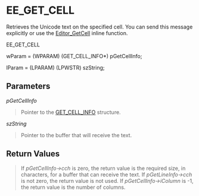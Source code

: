 # EE\_GET\_CELL

Retrieves the Unicode text on the specified cell. You can send this message
explicitly or use the
[Editor\_GetCell](../macro/editor_getcell) inline function.

EE\_GET\_CELL

wParam = (WPARAM) (GET\_CELL\_INFO\*) pGetCellInfo;

lParam = (LPARAM) (LPWSTR) szString;

## Parameters

_pGetCellInfo_

> Pointer to the [GET\_CELL\_INFO](../structure/get_cell_info) structure.

_szString_

> Pointer to the buffer that will receive the text.

## Return Values

> If _pGetCellInfo->cch_ is zero, the return value is the required
> size, in characters, for a buffer that can receive the text. If _pGetLineInfo->cch_ is not zero, the
> return value is not used. If _pGetCellInfo->iColumn_ is -1, the return value is the number of columns.
